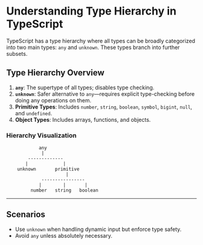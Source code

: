 
# Understanding Type Hierarchy in TypeScript

TypeScript has a type hierarchy where all types can be broadly categorized into two main types: `any` and `unknown`. These types branch into further subsets.

## **Type Hierarchy Overview**
1. **`any`**: The supertype of all types; disables type checking.
2. **`unknown`**: Safer alternative to `any`—requires explicit type-checking before doing any operations on them.
3. **Primitive Types**: Includes `number`, `string`, `boolean`, `symbol`, `bigint`, `null`, and `undefined`.
4. **Object Types**: Includes arrays, functions, and objects.

### **Hierarchy Visualization**
```plaintext
            any
             |
        -------------
       |             |
    unknown       primitive
                      |
             ----------------
            |        |       |
         number   string   boolean
```

---

## **Scenarios**
- Use `unknown` when handling dynamic input but enforce type safety.
- Avoid `any` unless absolutely necessary.

